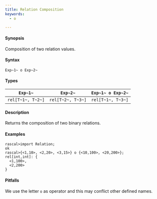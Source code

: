 ```yaml
---
title: Relation Composition
keywords:
  - o

---
```


#### Synopsis

Composition of two relation values.

#### Syntax

`Exp~1~ o Exp~2~`

#### Types

|`Exp~1~`            | `Exp~2~`           | `Exp~1~ o Exp~2~`  |
| --- | --- | --- |
| `rel[T~1~, T~2~]` | `rel[T~2~, T~3~]` | `rel[T~1~, T~3~]`  |

#### Description

Returns the composition of two binary relations.

#### Examples

```rascal-shell 
rascal>import Relation;
ok
rascal>{<1,10>, <2,20>, <3,15>} o {<10,100>, <20,200>};
rel[int,int]: {
  <1,100>,
  <2,200>
}
```

#### Pitfalls

We use the letter `o` as operator and this may conflict other defined names.

